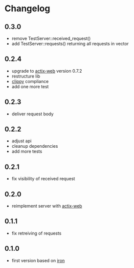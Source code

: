 # Changelog

## 0.3.0
* remove TestServer::received_request()
* add TestServer::requests() returning all requests in vector

## 0.2.4 
* upgrade to [actix-web](https://github.com/actix/actix-web) version 0.7.2
* restructure lib
* [clippy](https://github.com/rust-lang-nursery/rust-clippy) compliance
* add one more test

## 0.2.3
* deliver request body

## 0.2.2
* adjust api
* cleanup dependencies
* add more tests

## 0.2.1
* fix visibility of received request

## 0.2.0
* reimplement server with [actix-web](https://github.com/actix/actix-web)

## 0.1.1
* fix retreiving of requests 

## 0.1.0
* first version based on [iron](https://github.com/iron/iron)
